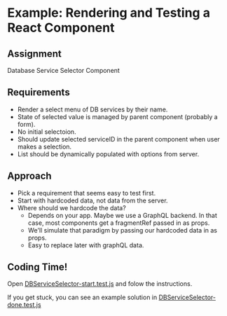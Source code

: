 # Example: Rendering and Testing a React Component

## Assignment

Database Service Selector Component

## Requirements

- Render a select menu of DB services by their name.
- State of selected value is managed by parent component (probably a form).
- No initial selectoion.
- Should update selected serviceID in the parent component when user makes a selection.
- List should be dynamically populated with options from server.

## Approach

- Pick a requirement that seems easy to test first.
- Start with hardcoded data, not data from the server.
- Where should we hardcode the data?
  - Depends on your app. Maybe we use a GraphQL backend. In that case, most components get a fragmentRef passed in as props.
  - We'll simulate that paradigm by passing our hardcoded data in as props.
  - Easy to replace later with graphQL data.

## Coding Time!

Open [DBServiceSelector-start.test.js](../src/Components/__tests__/DBServiceSelector-start.test.js) and folow the instructions.

If you get stuck, you can see an example solution in [DBServiceSelector-done.test.js](../src/Components/__tests__/DBServiceSelector-done.test.js)
